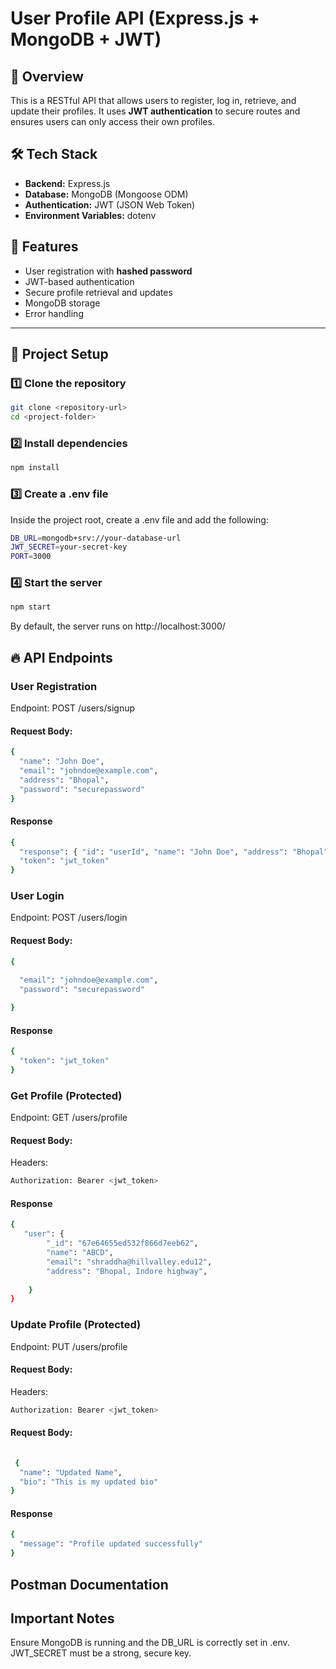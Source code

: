 # User Profile API (Express.js + MongoDB + JWT)

## 📌 Overview
This is a RESTful API that allows users to register, log in, retrieve, and update their profiles. It uses **JWT authentication** to secure routes and ensures users can only access their own profiles.

## 🛠 Tech Stack
- **Backend:** Express.js  
- **Database:** MongoDB (Mongoose ODM)  
- **Authentication:** JWT (JSON Web Token)  
- **Environment Variables:** dotenv  

## 🚀 Features
- User registration with **hashed password**  
- JWT-based authentication  
- Secure profile retrieval and updates  
- MongoDB storage  
- Error handling  

---

## 📂 Project Setup  

### 1️⃣ Clone the repository  
```bash
git clone <repository-url>
cd <project-folder>
```

### 2️⃣ Install dependencies 
```bash
npm install
```

### 3️⃣ Create a .env file 
Inside the project root, create a .env file and add the following:
```bash
DB_URL=mongodb+srv://your-database-url
JWT_SECRET=your-secret-key
PORT=3000
```

###  4️⃣ Start the server
```bash
npm start
```

By default, the server runs on http://localhost:3000/

## 🔥 API Endpoints
### User Registration
Endpoint: POST /users/signup
#### Request Body:
```bash
{
  "name": "John Doe",
  "email": "johndoe@example.com",
  "address": "Bhopal",
  "password": "securepassword"
}

```
#### Response
```bash
{
  "response": { "id": "userId", "name": "John Doe", "address": "Bhopal",  "email": "johndoe@example.com" },
  "token": "jwt_token"
}

```

### User Login
Endpoint: POST /users/login
#### Request Body:
```bash
{
  
  "email": "johndoe@example.com",
  "password": "securepassword"

}

```
#### Response
```bash
{
  "token": "jwt_token"
}
```

### Get Profile (Protected)
Endpoint: GET /users/profile
#### Request Body:
Headers:
```bash
Authorization: Bearer <jwt_token>

```
#### Response
```bash
{
   "user": {
        "_id": "67e64655ed532f866d7eeb62",
        "name": "ABCD",
        "email": "shraddha@hillvalley.edu12",
        "address": "Bhopal, Indore highway",
       
    }
}

```

### Update Profile (Protected)
Endpoint: PUT /users/profile
#### Request Body:
Headers:
```bash
Authorization: Bearer <jwt_token>

```

#### Request Body:
```bash
  
 {
  "name": "Updated Name",
  "bio": "This is my updated bio"
}
```

#### Response
```bash
{
  "message": "Profile updated successfully"
}


```

## Postman Documentation


## Important Notes

Ensure MongoDB is running and the DB_URL is correctly set in .env.
JWT_SECRET must be a strong, secure key.
